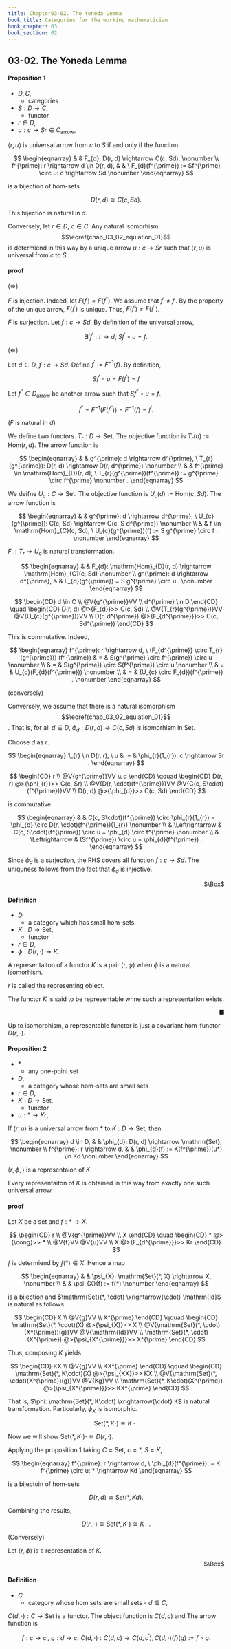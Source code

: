 ```yaml
---
title: Chapter03-02. The Yoneda Lemma
book_title: Categories for the working mathematician
book_chapter: 03
book_section: 02
---
```


## 03-02. The Yoneda Lemma



#### Proposition 1
- $D, C$,
    - categories
- $S:D \rightarrow C$,
    - functor
- $r \in D$,
- $u: c \rightarrow Sr \in C_{\mathrm{arrow}}$,


$\langle r, u\rangle$ is universal arrow from $c$ to $S$ if and only if the funciton

$$
\begin{eqnarray}
    & & 
        F_{d}: D(r, d) \rightarrow C(c, Sd),
    \nonumber
    \\
    f^{\prime}: r \rightarrow d \in D(r, d),
    & &
        \
        F_{d}(f^{\prime})
        :=
        Sf^{\prime} \circ u: c \rightarrow Sd
    \nonumber
\end{eqnarray}
$$

is a bijection of hom-sets

$$
\begin{equation}
    D(r, d)
    \cong
    C(c, Sd)
    \label{chap_03_02_equiation_01}
\end{equation}
    .
$$

This bijection is natural in $d$.

Conversely, let $r \in D$, $c \in C$.
Any natural isomorhism $$\eqref{chap_03_02_equiation_01}$$ is determiend in this way by a unique arrow $u: c \rightarrow Sr$ such that $\langle r, u\rangle$ is universal from $c$ to $S$.

#### proof

$(\Rightarrow)$

$F$ is injection.
Indeed, let $F(f^{\prime}) = F(f^{\prime\prime})$.
We assume that $f^{\prime} \neq f^{\prime}$.
By the property of the unique arrow, $F(f^{\prime})$ is unique.
Thus, $F(f^{\prime}) \neq F(f^{\prime\prime})$.

$F$ is surjection.
Let $f: c \rightarrow Sd$.
By definition of the universal arrow,

$$
    \exists^{!} f^{\prime}: r \rightarrow d,
    \
    Sf^{\prime} \circ u
    =
    f
    .
$$

$(\Leftarrow)$

Let $d \in D$, $f: c \rightarrow Sd$.
Define $f^{\prime} := F^{-1}(f)$.
By definition,

$$
    Sf^{\prime} \circ u
    = F(f^{\prime})
    = f
$$

Let $f^{\prime\prime} \in D_{\mathrm{arrow}}$ be another arrow such that $S f^{\prime\prime} \circ u = f$.

$$
    f^{\prime\prime}
    = F^{-1}(F(f^{\prime\prime}))
    = F^{-1}(f)
    = f^{\prime}
    .
$$

($F$ is natural in $d$)

We define two functors.
$T_{r}: D \rightarrow \mathrm{Set}$.
The objective function is $T_{r}(d) := \mathrm{Hom}(r, d)$.
The arrow function is

$$
\begin{eqnarray}
    & &
        g^{\prime}: d \rightarrow d^{\prime},
        \
        T_{r}(g^{\prime}): D(r, d) \rightarrow D(r, d^{\prime})
    \nonumber
    \\
    & &
        f^{\prime} \in \mathrm{Hom}_{D}(r, d),
        \
        T_{r}(g^{\prime})(f^{\prime}) := g^{\prime} \circ f^{\prime}
    \nonumber
    .
\end{eqnarray}
$$

We deifne $U_{c}: C \rightarrow \mathrm{Set}$.
The objective function is $U_{c}(d) := \mathrm{Hom}(c, Sd)$.
The arrow function is

$$
\begin{eqnarray}
    & &
        g^{\prime}: d \rightarrow d^{\prime},
        \
        U_{c}(g^{\prime}): C(c, Sd) \rightarrow C(c, S d^{\prime})
    \nonumber
    \\
    & &
        f \in \mathrm{Hom}_{C}(c, Sd),
        \
        U_{c}(g^{\prime})(f) := S g^{\prime} \circ f
    .
    \nonumber
\end{eqnarray}
$$

$F_{\cdot}: T_{r} \rightarrow U_{c}$ is natural transformation.

$$
\begin{eqnarray}
    & &
        F_{d}: \mathrm{Hom}_{D}(r, d) \rightarrow \mathrm{Hom}_{C}(c, Sd)
    \nonumber
    \\
    g^{\prime}: d \rightarrow d^{\prime},
    & &
        F_{d}(g^{\prime}) = S g^{\prime} \circ u
    .
    \nonumber
\end{eqnarray}
$$

$$
\begin{CD}
    d \in C
    \\
    @V{g^{\prime}}VV
    \\
    d^{\prime} \in D
\end{CD}
\quad
\begin{CD}
    D(r, d) @>{F_{d}}>> C(c, Sd)
    \\
    @V{T_{r}(g^{\prime})}VV    @V{U_{c}(g^{\prime})}VV
    \\
    D(r, d^{\prime}) @>{F_{d^{\prime}}}>>  C(c, Sd^{\prime})
\end{CD}
$$

This is commutative.
Indeed,

$$
\begin{eqnarray}
    f^{\prime}: r \rightarrow d,
    \
    (F_{d^{\prime}} \circ T_{r}(g^{\prime})) (f^{\prime})
    & = &
        S(g^{\prime} \circ f^{\prime}) \circ u
    \nonumber
    \\
    & = &
        S(g^{\prime}) \circ S(f^{\prime}) \circ u
    \nonumber
    \\
    & = &
        U_{c}(F_{d}(f^{\prime}))
    \nonumber
    \\
    & = &
        (U_{c} \circ F_{d})(f^{\prime})
    .
    \nonumber
\end{eqnarray}
$$

(conversely)

Conversely, we assume that there is a natural isomorphism $$\eqref{chap_03_02_equiation_01}$$.
That is, for all $d \in D$, $\phi_{d}: D(r, d) \rightarrow C(c, Sd)$ is isomorhism in $\mathrm{Set}$.

Choose $d$ as $r$.

$$
\begin{eqnarray}
    1_{r} \in D(r, r),
    \
    u
    & := &
        \phi_{r}(1_{r}): c \rightarrow Sr
    .
\end{eqnarray}
$$

$$
\begin{CD}
    r
    \\
    @V{g^{\prime}}VV
    \\
    d
\end{CD}
\qquad
\begin{CD}
    D(r, r) @>{\phi_{r}}>> C(c, Sr)
    \\
    @V{D(r, \cdot)(f^{\prime})}VV    @V{C(c, S\cdot)(f^{\prime})}VV
    \\
    D(r, d) @>{\phi_{d}}>>  C(c, Sd)
\end{CD}
$$

is commutative.

$$
\begin{eqnarray}
    & &
        C(c, S\cdot)(f^{\prime}) \circ \phi_{r}(1_{r})
        =
        \phi_{d} \circ D(r, \cdot)(f^{\prime})(1_{r})
    \nonumber
    \\
    & \Leftrightarrow &
        C(c, S\cdot)(f^{\prime}) \circ u
        =
        \phi_{d} \circ f^{\prime}
    \nonumber
    \\
    & \Leftrightarrow &
        (Sf^{\prime}) \circ u
        =
        \phi_{d}(f^{\prime})
    .
\end{eqnarray}
$$

Since $\phi_{d}$ is a surjection, the RHS covers all function $f: c \rightarrow Sd$.
The uniquness follows from the fact that $\phi_{d}$ is injective.


<div class="QED" style="text-align: right">$\Box$</div>


#### Definition
- $D$
    - a category which has small hom-sets.
- $K: D \rightarrow \mathrm{Set}$,
    - functor
- $r \in D$,
- $\phi: D(r, \cdot) \rightarrow K$,

A representaiton of a functor $K$ is a pair $\langle r, \phi \rangle$ when $\phi$ is a natural isomorhism.

$r$ is called the representing object.

The functor $K$ is said to be representable whne such a representation exists.

<div class="end-of-statement" style="text-align: right">■</div>

Up to isomorphism, a representable functor is just a covariant hom-functor $D(r, \cdot)$.


#### Proposition 2
- $*$
    - any one-point set
- $D$,
    - a category whose hom-sets are small sets
- $r \in D$,
- $K: D \rightarrow \mathrm{Set}$,
    - functor
- $u: * \rightarrow Kr$,

If $\langle r, u\rangle$ is a universal arrow from $*$ to $K: D \rightarrow \mathrm{Set}$, then

$$
\begin{eqnarray}
    d \in D,
    & &
        \phi_{d}: D(r, d) \rightarrow \mathrm{Set},
    \nonumber
    \\
    f^{\prime}: r \rightarrow d,
    & &
        \phi_{d}(f)
        :=
        K(f^{\prime})(u*)
        \in
        Kd
    \nonumber
\end{eqnarray}
$$

$\langle r, \phi, \rangle$ is a representaion of $K$.

Every representaiton of $K$ is obtained in this way from exactly one such universal arrow.

#### proof
Let $X$ be a set and $f: * \rightarrow X$.

$$
\begin{CD}
    r
    \\
    @V{g^{\prime}}VV
    \\
    X
\end{CD}
\quad
\begin{CD}
    * @>{\cong}>> *
    \\
    @V{f}VV    @V{u}VV
    \\
    X @>{F_{d^{\prime}}}>> Kr
\end{CD}
$$

$f$ is determiend by $f(*) \in X$.
Hence a map

$$
\begin{eqnarray}
    & &
        \psi_{X}: \mathrm{Set}(*, X) \rightarrow X,
    \nonumber
    \\
    & &
        \psi_{X}(f) := f(*)
    \nonumber
\end{eqnarray}
$$

is a bijection and $\mathrm{Set}(*, \cdot) \xrightarrow{\cdot} \mathrm{Id}$ is natural as follows.

$$
\begin{CD}
    X
    \\
    @V{g}VV
    \\
    X^{\prime}
\end{CD}
\qquad
\begin{CD}
    \mathrm{Set}(*, \cdot)(X) @>{\psi_{X}}>> X
    \\
    @V{\mathrm{Set}(*, \cdot)(X^{\prime})(g)}VV    @V{\mathrm{Id}}VV
    \\
    \mathrm{Set}(*, \cdot)(X^{\prime})  @>{\psi_{X^{\prime}}}>> X^{\prime}
\end{CD}
$$

Thus, composing $K$ yields

$$
\begin{CD}
    KX
    \\
    @V{g}VV
    \\
    KX^{\prime}
\end{CD}
\qquad
\begin{CD}
    \mathrm{Set}(*, K\cdot)(X) @>{\psi_{KX}}>> KX
    \\
    @V{\mathrm{Set}(*, \cdot)(X^{\prime})(g)}VV    @V{Kg}VV
    \\
    \mathrm{Set}(*, K\cdot)(X^{\prime})  @>{\psi_{X^{\prime}}}>> KX^{\prime}
\end{CD}
$$

That is, $\phi: \mathrm{Set}(*, K\cdot) \xrightarrow{\cdot} K$ is natural transformation.
Particularly, $\phi_{X}$ is isomorphic.

$$
    \mathrm{Set}(*, K\cdot) \cong K\cdot
    .
$$

Now we will show $\mathrm{Set}(*, K\cdot) \cdot \cong D(r, \cdot)$.

Applying the proposition 1 taking $C = \mathrm{Set}$, $c = *$, $S = K$,

$$
\begin{eqnarray}
    f^{\prime}: r \rightarrow d,
    \
    \phi_{d}(f^{\prime}) := K f^{\prime} \circ u: * \rightarrow Kd
\end{eqnarray}
$$

is a bijectoin of hom-sets

$$
    D(r, d) \cong \mathrm{Set}(*, Kd)
    .
$$

Combining the results,

$$
    D(r, \cdot) \cong \mathrm{Set}(*, K\cdot) \cong K\cdot
    .
$$

(Conversely)

Let $\langle r, \phi\rangle$ is a representation of $K$.


<div class="QED" style="text-align: right">$\Box$</div>

#### Definition
- $C$
    - category whose hom sets are small sets - $d \in C$,

$C(d, \cdot): C \rightarrow \mathrm{Set}$ is a functor.
The object function is $C(d, c)$ and
The arrow function is 

$$
    f: c \rightarrow c^{\prime},
    \
    g: d \rightarrow c,
    \
    C(d, \cdot): C(d, c) \rightarrow C(d, c^{\prime}),
    C(d, \cdot)(f)(g) :=  f \circ g
    .
$$
